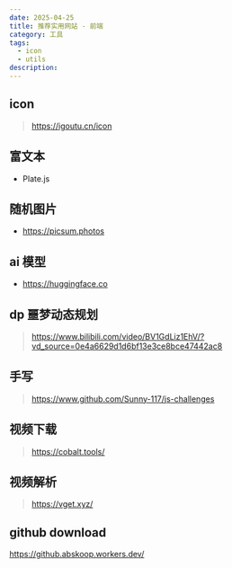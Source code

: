 ```yaml
---
date: 2025-04-25
title: 推荐实用网站 - 前端
category: 工具
tags:
  - icon
  - utils
description:
---
```


## icon

> https://igoutu.cn/icon

## 富文本

- Plate.js

## 随机图片

- https://picsum.photos

## ai 模型

- https://huggingface.co

## dp 噩梦动态规划

> https://www.bilibili.com/video/BV1GdLiz1EhV/?vd_source=0e4a6629d1d6bf13e3ce8bce47442ac8

## 手写

> https://www.github.com/Sunny-117/js-challenges

## 视频下载

> https://cobalt.tools/

## 视频解析

> https://vget.xyz/

## github download

https://github.abskoop.workers.dev/
